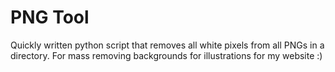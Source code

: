 # PNG Tool
Quickly written python script that removes all white pixels from all PNGs in a directory. For mass removing backgrounds for illustrations for my website :)
